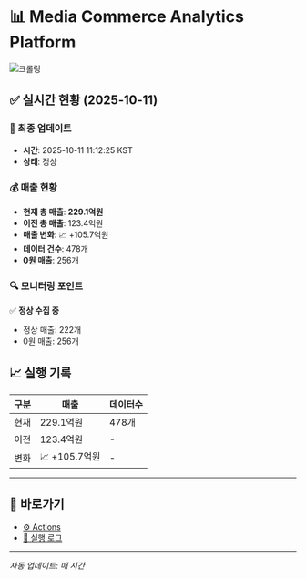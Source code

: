 # 📊 Media Commerce Analytics Platform

![크롤링](https://img.shields.io/badge/크롤링-정상-green)

## ✅ 실시간 현황 (2025-10-11)

### 📍 최종 업데이트
- **시간**: 2025-10-11 11:12:25 KST
- **상태**: 정상

### 💰 매출 현황
- **현재 총 매출**: **229.1억원**
- **이전 총 매출**: 123.4억원
- **매출 변화**: 📈 +105.7억원
- **데이터 건수**: 478개
- **0원 매출**: 256개

### 🔍 모니터링 포인트

✅ **정상 수집 중**
- 정상 매출: 222개
- 0원 매출: 256개


## 📈 실행 기록

| 구분 | 매출 | 데이터수 |
|------|------|----------|
| 현재 | 229.1억원 | 478개 |
| 이전 | 123.4억원 | - |
| 변화 | 📈 +105.7억원 | - |

---

## 🔗 바로가기

- [⚙️ Actions](../../actions)
- [📝 실행 로그](../../actions/workflows/daily_scraping.yml)

---

*자동 업데이트: 매 시간*
